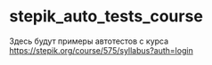 # stepik_auto_tests_course
Здесь будут примеры автотестов с курса https://stepik.org/course/575/syllabus?auth=login
